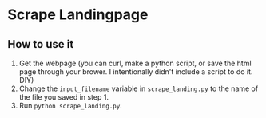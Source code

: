 # Scrape Landingpage

## How to use it

1. Get the webpage (you can curl, make a python script, or save the html page through your brower.  I intentionally didn't include a script to do it. DIY)
2. Change the `input_filename` variable in `scrape_landing.py` to the name of the file you saved in step 1.
3. Run `python scrape_landing.py`.
